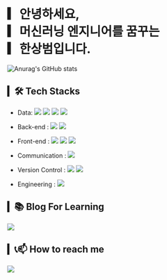 # ▎안녕하세요,<br>▎머신러닝 엔지니어를 꿈꾸는<br>▎한상범입니다.

![Anurag's GitHub stats](https://github-readme-stats-sand-six-91.vercel.app/api?username=SangBeom-Hahn&show_icons=true&count_private=true&line_height=24&theme=material-palenight&hide=stars)

## ▎🛠 Tech Stacks
- Data: 
<span><img src="https://img.shields.io/badge/Python-3776AB?style=flat&logo=Python&logoColor=white"/></span>
<span><img src="https://img.shields.io/badge/Pandas-150458?style=flat&logo=Pandas&logoColor=white"/></span>
<span><img src="https://img.shields.io/badge/Numpy-013243?style=flat&logo=Numpy&logoColor=white"/></span>
<span><img src="https://img.shields.io/badge/Tensorflow-FF6F00?style=flat&logo=Tensorflow&logoColor=white"/></span><br/>


- Back-end : <span><img src="https://img.shields.io/badge/Java-007396?style=flat-square&logo=Java&logoColor=white"/></span>
<span><img src="https://img.shields.io/badge/CSS-1572b6?style=flat&logo=Spring&logoColor=white"/></span>

- Front-end : <span><img src="https://img.shields.io/badge/HTML-e34f26?style=flat&logo=html5&logoColor=white"/></span>
<span><img src="https://img.shields.io/badge/CSS-1572b6?style=flat&logo=css3&logoColor=white"/></span>
<span><img src="https://img.shields.io/badge/JavaScript-F7DF1E?style=flat&logo=JavaScript&logoColor=white"/></span><br/>

<!--
- Database : <span><img src="https://img.shields.io/badge/MySQL-4479A1?style=flat&logo=MySQL&logoColor=white"/></span>
<span><img src="https://img.shields.io/badge/MongoDB-47A248?style=flat&logo=MongoDB&logoColor=white"/></span><br/>
-->

- Communication : <span><img src="https://img.shields.io/badge/Jira-0052cc?style=flat&logo=jira&logoColor=white"/></span>
<!-- <span><img src="https://img.shields.io/badge/Jenkins-D24939?style=flat&logo=Jenkins&logoColor=white"/></span><br/> -->
- Version Control : <span><img src="https://img.shields.io/badge/Git-f05032?style=flat&logo=git&logoColor=white"/></span>
<span><img src="https://img.shields.io/badge/GitHub-181717?style=flat&logo=github&logoColor=white"/></span>
<!-- <span><img src="https://img.shields.io/badge/GitLab-FCA121?style=flat&logo=GitLab&logoColor=white"/></span> -->

- Engineering : <span><img src="https://img.shields.io/badge/Docker-2496ED?style=flat&logo=Dockert&logoColor=white"/></span>

## ▎📚 Blog For Learning
<a href="https://hsb422.tistory.com/"><img src="https://img.shields.io/badge/Tistory-000000?style=flat-square&logo=Tistory&logoColor=white"/></a>

## ▎📞📫 How to reach me

<a href="mailto:hsb990917@gmail.com"> <img src="https://img.shields.io/badge/Gmail-d14836?style=flat-square&logo=Gmail&logoColor=white&link=mailto:hsb990917@gmail.com"/></a>
<!--
<a href="https://instagram.com/nayeongold"><img src="https://img.shields.io/badge/Instagram-E4405F?style=flat-square&logo=Instagram&logoColor=white"/></a>
-->
<!--
## ▎🧑‍💻 Portfolio Notion
- ### https://fine-quotation-3da.notion.site/e3d1966d2a604fc4b2536885a73f8bae
-->
